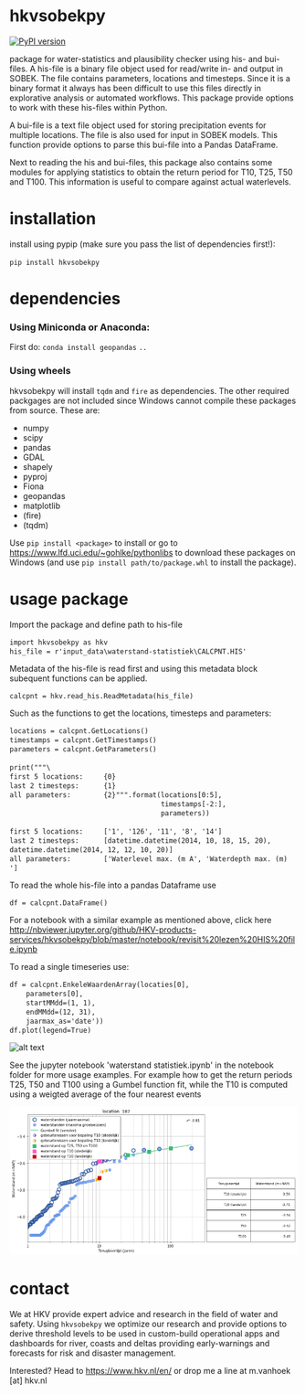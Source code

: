 # hkvsobekpy
[![PyPI version](https://img.shields.io/pypi/v/hkvsobekpy.svg)](https://pypi.org/project/hkvsobekpy)

package for water-statistics and plausibility checker using his- and bui-files. 
A his-file is a binary file object used for read/write in- and output in SOBEK. The file contains parameters, locations and timesteps. Since it is a binary format it always has been difficult to use this files directly in explorative analysis or automated workflows. This package provide options to work with these his-files within Python.

A bui-file is a text file object used for storing precipitation events for multiple locations. The file is also used for input in SOBEK models. This function provide options to parse this bui-file into a Pandas DataFrame.

Next to reading the his and bui-files, this package also contains some modules for applying statistics to obtain the return period for T10, T25, T50 and T100. This information is useful to compare against actual waterlevels.

# installation
install using pypip (make sure you pass the list of dependencies first!):

`pip install hkvsobekpy`

# dependencies
### Using Miniconda or Anaconda:
First do: 
`conda install geopandas`
`..`

### Using wheels
hkvsobekpy will install `tqdm` and `fire` as dependencies. The other required packgages are not included since Windows cannot compile these packages from source. These are:
- numpy
- scipy
- pandas
- GDAL
- shapely
- pyproj
- Fiona
- geopandas
- matplotlib
- (fire)
- (tqdm)

Use `pip install <package>` to install or go to https://www.lfd.uci.edu/~gohlke/pythonlibs to download these packages on Windows (and use `pip install path/to/package.whl` to install the package).

# usage package
Import the package and define path to his-file

    import hkvsobekpy as hkv
    his_file = r'input_data\waterstand-statistiek\CALCPNT.HIS'
    
Metadata of the his-file is read first and using this metadata block subequent functions can be applied.

    calcpnt = hkv.read_his.ReadMetadata(his_file)
    
Such as the functions to get the locations, timesteps and parameters:
    
    locations = calcpnt.GetLocations()
    timestamps = calcpnt.GetTimestamps()
    parameters = calcpnt.GetParameters()

    print("""\
    first 5 locations:     {0}
    last 2 timesteps:      {1}
    all parameters:        {2}""".format(locations[0:5],
                                         timestamps[-2:],
                                         parameters))

    first 5 locations:     ['1', '126', '11', '8', '14']
    last 2 timesteps:      [datetime.datetime(2014, 10, 18, 15, 20), datetime.datetime(2014, 12, 12, 10, 20)]
    all parameters:        ['Waterlevel max. (m A', 'Waterdepth max. (m) ']
    

To read the whole his-file into a pandas Dataframe use 

    df = calcpnt.DataFrame()

For a notebook with a similar example as mentioned above, click here http://nbviewer.jupyter.org/github/HKV-products-services/hkvsobekpy/blob/master/notebook/revisit%20lezen%20HIS%20file.ipynb

To read a single timeseries use:

    df = calcpnt.EnkeleWaardenArray(locaties[0],
        parameters[0],
        startMMdd=(1, 1),
        endMMdd=(12, 31),
        jaarmax_as='date'))
    df.plot(legend=True)

![alt text](https://github.com/HKV-products-services/hkvsobekpy/blob/master/img/table_view.png "dataframe head of his file")


See the jupyter notebook 'waterstand statistiek.ipynb' in the notebook folder for more usage examples. For example how to get the return periods T25, T50 and T100 using a Gumbel function fit,  while the T10 is computed using a weigted average of the four nearest events

![alt text](https://github.com/HKV-products-services/hkvsobekpy/blob/master/img/stats.png "waterlevel statistics")

# contact
We at HKV provide expert advice and research in the field of water and safety. Using `hkvsobekpy` we optimize our research and provide options to derive threshold levels to be used in custom-build operational apps and dashboards for river, coasts and deltas providing early-warnings and forecasts for risk and disaster management.

Interested? Head to https://www.hkv.nl/en/ or drop me a line at m.vanhoek [at] hkv.nl
